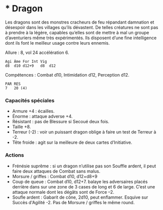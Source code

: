 # * Dragon

Les dragons sont des monstres cracheurs de feu répandant damnation et désespoir dans les villages qu’ils dévastent. De telles créatures ne sont pas à prendre à la légère, capables qu’elles sont de mettre à mal un groupe d’aventuriers même très expérimentés. Ils disposent d’une fine intelligence dont ils font le meilleur usage contre leurs ennemis.

Allure : 8, vol 24 accélération 6.

	Agi	Âme	For	Int	Vig
	d8	d10	d12+9	d8	d12

Compétences : Combat d10, Intimidation d12, Perception d12.

	PAR	RES
	7	20 (4)

### Capacités spéciales
- Armure +4 : écailles.
- Énorme : attaque adverse +4.
- Résistant : pas de Blessure si Secoué deux fois.
- Taille +8.
- Terreur (-2) : voir un puissant dragon oblige à faire un test de Terreur à -2.
- Tête froide : agit sur la meilleure de deux cartes d’Initiative.

### Actions
- Frénésie suprême : si un dragon n’utilise pas son Souffle ardent, il peut faire deux attaques de Combat sans malus.
- Morsure / griffes : Combat d10, d12+d8+9
- Coup de queue : Combat d10, d12+7. balaye les adversaires placés derrière dans sur une zone de 3 cases de long et 6 de large. C’est une attaque normale dont les dégâts sont de Force –2.
- Soufle ardent : Gabarit de cône, 2d10, peut enflammer. Esquive sur Succès d'Agilité -2. Pas de Morsure / griffes le même round.
